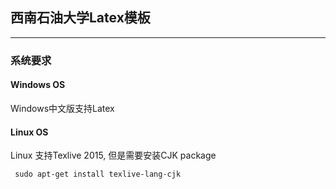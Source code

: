 ## 西南石油大学Latex模板
---
### 系统要求

#### Windows OS

 Windows中文版支持Latex

#### Linux OS

 Linux 支持Texlive 2015, 但是需要安装CJK package
 
 ```shell
  sudo apt-get install texlive-lang-cjk
 ```
